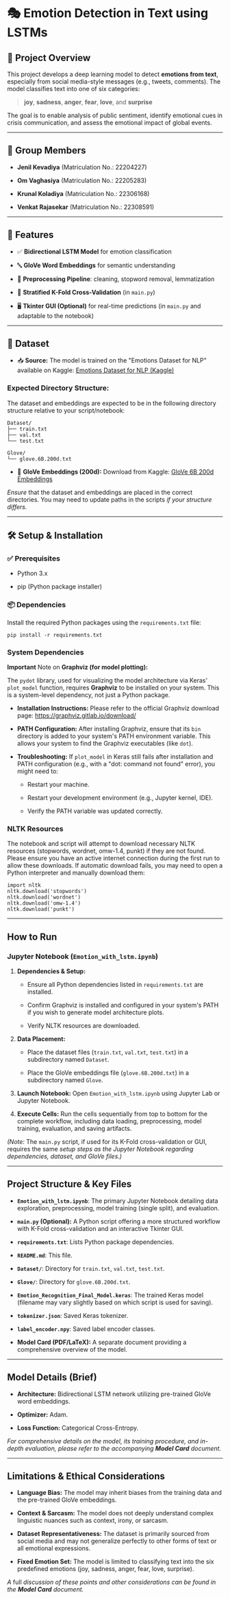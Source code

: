 # 🎭 Emotion Detection in Text using LSTMs

## 📘 Project Overview

This project develops a deep learning model to detect **emotions from text**, especially from social media-style messages (e.g., tweets, comments). The model classifies text into one of six categories:

> **joy**, **sadness**, **anger**, **fear**, **love**, and **surprise**

The goal is to enable analysis of public sentiment, identify emotional cues in crisis communication, and assess the emotional impact of global events.

---

## 👥 Group Members

* **Jenil Kevadiya** (Matriculation No.: 22204227)

* **Om Vaghasiya** (Matriculation No.: 22205283)

* **Krunal Koladiya** (Matriculation No.: 22306168)

* **Venkat Rajasekar** (Matriculation No.: 22308591)

---

## 🚀 Features

* ✅ **Bidirectional LSTM Model** for emotion classification

* 🔤 **GloVe Word Embeddings** for semantic understanding

* 🧹 **Preprocessing Pipeline**: cleaning, stopword removal, lemmatization

* 🔁 **Stratified K-Fold Cross-Validation** (in `main.py`)

* 🖥️ **Tkinter GUI (Optional)** for real-time predictions (in `main.py` and adaptable to the notebook)

---

## 📂 Dataset

* 📥 **Source:** The model is trained on the "Emotions Dataset for NLP" available on Kaggle:
  [Emotions Dataset for NLP (Kaggle)](https://www.kaggle.com/datasets/praveengovi/emotions-dataset-for-nlp)

### Expected Directory Structure:

The dataset and embeddings are expected to be in the following directory structure relative to your script/notebook:

```
Dataset/
├── train.txt
├── val.txt
└── test.txt

Glove/
└── glove.6B.200d.txt

```

* 🔗 **GloVe Embeddings (200d):** Download from Kaggle:
  [GloVe 6B 200d Embeddings](https://www.kaggle.com/datasets/incorpes/glove6b200d)

*Ensure* that the dataset and embeddings are placed in the correct directories. You may need to update paths in the scripts *if your structure differs.*

---

## 🛠️ Setup & Installation

### ✅ Prerequisites

* Python 3.x

* pip (Python package installer)

### 📦 Dependencies

Install the required Python packages using the `requirements.txt` file:

```
pip install -r requirements.txt

```

###  System Dependencies

**Important** Note on **Graphviz (for model plotting):**

The `pydot` library, used for visualizing the model architecture via Keras' `plot_model` function, requires **Graphviz** to be installed on your system. This is a system-level dependency, not just a Python package.

* **Installation Instructions:** Please refer to the official Graphviz download page:
  <https://graphviz.gitlab.io/download/>

* **PATH Configuration:** After installing Graphviz, ensure that its `bin` directory is added to your system's PATH environment variable. This allows your system to find the Graphviz executables (like `dot`).

* **Troubleshooting:** If `plot_model` in Keras still fails after installation and PATH configuration (e.g., with a "dot: command not found" error), you might need to:

  * Restart your machine.

  * Restart your development environment (e.g., Jupyter kernel, IDE).

  * Verify the PATH variable was updated correctly.

###  NLTK Resources

The notebook and script will attempt to download necessary NLTK resources (stopwords, wordnet, omw-1.4, punkt) if they are not found. Please ensure you have an active internet connection during the first run to allow these downloads. If automatic download fails, you may need to open a Python interpreter and manually download them:

```
import nltk
nltk.download('stopwords')
nltk.download('wordnet')
nltk.download('omw-1.4')
nltk.download('punkt')

```

---

##  How to Run

### Jupyter Notebook (`Emotion_with_lstm.ipynb`)

1. **Dependencies & Setup:**

   * Ensure all Python dependencies listed in `requirements.txt` are installed.

   * Confirm Graphviz is installed and configured in your system's PATH if you wish to generate model architecture plots.

   * Verify NLTK resources are downloaded.

2. **Data Placement:**

   * Place the dataset files (`train.txt`, `val.txt`, `test.txt`) in a subdirectory named `Dataset`.

   * Place the GloVe embeddings file (`glove.6B.200d.txt`) in a subdirectory named `Glove`.

3. **Launch Notebook:** Open `Emotion_with_lstm.ipynb` using Jupyter Lab or Jupyter Notebook.

4. **Execute Cells:** Run the cells sequentially from top to bottom for the complete workflow, including data loading, preprocessing, model training, evaluation, and saving artifacts.

*(Note:* The `main.py` script, if used for its K-Fold cross-validation or GUI, requires the same *setup steps as the Jupyter Notebook regarding dependencies, dataset, and GloVe files.)*

---

##  Project Structure & Key Files

* **`Emotion_with_lstm.ipynb`**: The primary Jupyter Notebook detailing data exploration, preprocessing, model training (single split), and evaluation.

* **`main.py` (Optional):** A Python script offering a more structured workflow with K-Fold cross-validation and an interactive Tkinter GUI.

* **`requirements.txt`**: Lists Python package dependencies.

* **`README.md`**: This file.

* **`Dataset/`**: Directory for `train.txt`, `val.txt`, `test.txt`.

* **`Glove/`**: Directory for `glove.6B.200d.txt`.

* **`Emotion_Recognition_Final_Model.keras`**: The trained Keras model (filename may vary slightly based on which script is used for saving).

* **`tokenizer.json`**: Saved Keras tokenizer.

* **`label_encoder.npy`**: Saved label encoder classes.

* **Model Card (PDF/LaTeX):** A separate document providing a comprehensive overview of the model.

---

##  Model Details (Brief)

* **Architecture:** Bidirectional LSTM network utilizing pre-trained GloVe word embeddings.

* **Optimizer:** Adam.

* **Loss Function:** Categorical Cross-Entropy.

*For comprehensive details on the model, its training procedure, and in-depth evaluation, please refer to the accompanying **Model Card** document.*

---

##  Limitations & Ethical Considerations

* **Language Bias:** The model may inherit biases from the training data and the pre-trained GloVe embeddings.

* **Context & Sarcasm:** The model does not deeply understand complex linguistic nuances such as context, irony, or sarcasm.

* **Dataset Representativeness:** The dataset is primarily sourced from social media and may not generalize perfectly to other forms of text or all emotional expressions.

* **Fixed Emotion Set:** The model is limited to classifying text into the six predefined emotions (joy, sadness, anger, fear, love, surprise).

*A* full *discussion of these points and other considerations can be found in the **Model Card** document.*
